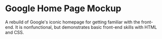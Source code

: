 # Google Home Page Mockup
A rebuild of Google's iconic homepage for getting familiar with the front-end.
It is nonfunctional, but demonstrates basic front-end skills with HTML and CSS.
